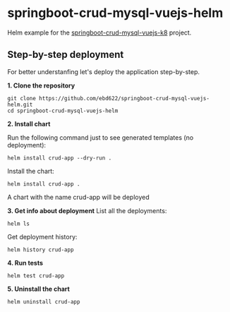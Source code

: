 # springboot-crud-mysql-vuejs-helm
Helm example for the [springboot-crud-mysql-vuejs-k8](https://github.com/ebd622/springboot-crud-mysql-vuejs-k8) project.
## Step-by-step deployment
For better understanfing let's deploy the application step-by-step.

**1. Clone the repository**
```
git clone https://github.com/ebd622/springboot-crud-mysql-vuejs-helm.git
cd springboot-crud-mysql-vuejs-helm
```

**2. Install chart**

Run the following command just to see generated templates (no deployment):

```
helm install crud-app --dry-run .
```

Install the chart:
```
helm install crud-app .
```
A chart with the name crud-app will be deployed
 

**3. Get info about deployment**
List all the deployments:
```
helm ls
```
Get deployment history:
```
helm history crud-app
```

**4. Run tests**

```
helm test crud-app
```

**5. Uninstall the chart**
```
helm uninstall crud-app
```
